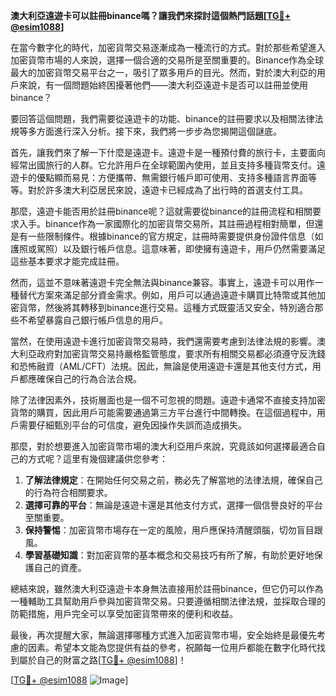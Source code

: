 **澳大利亞遠遊卡可以註冊binance嗎？讓我們來探討這個熱門話題[[TG💪+ @esim1088](https://t.me/s/esim1088)]**

在當今數字化的時代，加密貨幣交易逐漸成為一種流行的方式。對於那些希望進入加密貨幣市場的人來說，選擇一個合適的交易所是至關重要的。Binance作為全球最大的加密貨幣交易平台之一，吸引了眾多用戶的目光。然而，對於澳大利亞的用戶來說，有一個問題始終困擾著他們——澳大利亞遠遊卡是否可以註冊並使用binance？

要回答這個問題，我們需要從遠遊卡的功能、binance的註冊要求以及相關法律法規等多方面進行深入分析。接下來，我們將一步步為您揭開這個謎底。

首先，讓我們來了解一下什麼是遠遊卡。遠遊卡是一種預付費的旅行卡，主要面向經常出國旅行的人群。它允許用戶在全球範圍內使用，並且支持多種貨幣支付。遠遊卡的優點顯而易見：方便攜帶、無需銀行帳戶即可使用、支持多種語言界面等等。對於許多澳大利亞居民來說，遠遊卡已經成為了出行時的首選支付工具。

那麼，遠遊卡能否用於註冊binance呢？這就需要從binance的註冊流程和相關要求入手。binance作為一家國際化的加密貨幣交易所，其註冊過程相對簡單，但還是有一些限制條件。根據binance的官方規定，註冊時需要提供身份證件信息（如護照或駕照）以及銀行帳戶信息。這意味著，即使擁有遠遊卡，用戶仍然需要滿足這些基本要求才能完成註冊。

然而，這並不意味著遠遊卡完全無法與binance兼容。事實上，遠遊卡可以用作一種替代方案來滿足部分資金需求。例如，用戶可以通過遠遊卡購買比特幣或其他加密貨幣，然後將其轉移到binance進行交易。這種方式既靈活又安全，特別適合那些不希望暴露自己銀行帳戶信息的用戶。

當然，在使用遠遊卡進行加密貨幣交易時，我們還需要考慮到法律法規的影響。澳大利亞政府對加密貨幣交易持嚴格監管態度，要求所有相關交易都必須遵守反洗錢和恐怖融資（AML/CFT）法規。因此，無論是使用遠遊卡還是其他支付方式，用戶都應確保自己的行為合法合規。

除了法律因素外，技術層面也是一個不可忽視的問題。遠遊卡通常不直接支持加密貨幣的購買，因此用戶可能需要通過第三方平台進行中間轉換。在這個過程中，用戶需要仔細甄別平台的可信度，避免因操作失誤而造成損失。

那麼，對於想要進入加密貨幣市場的澳大利亞用戶來說，究竟該如何選擇最適合自己的方式呢？這里有幾個建議供您參考：

1. **了解法律規定**：在開始任何交易之前，務必先了解當地的法律法規，確保自己的行為符合相關要求。
2. **選擇可靠的平台**：無論是遠遊卡還是其他支付方式，選擇一個信譽良好的平台至關重要。
3. **保持警惕**：加密貨幣市場存在一定的風險，用戶應保持清醒頭腦，切勿盲目跟風。
4. **學習基礎知識**：對加密貨幣的基本概念和交易技巧有所了解，有助於更好地保護自己的資產。

總結來說，雖然澳大利亞遠遊卡本身無法直接用於註冊binance，但它仍可以作為一種輔助工具幫助用戶參與加密貨幣交易。只要遵循相關法律法規，並採取合理的防範措施，用戶完全可以享受加密貨幣帶來的便利和收益。

最後，再次提醒大家，無論選擇哪種方式進入加密貨幣市場，安全始終是最優先考慮的因素。希望本文能為您提供有益的參考，祝願每一位用戶都能在數字化時代找到屬於自己的財富之路[[TG💪+ @esim1088](https://t.me/s/esim1088)]！

[[TG💪+ @esim1088](https://t.me/s/esim1088) ![Image](https://i.postimg.cc/4NQfJmqS/Snipaste-2025-05-13-00-14-12.png)]